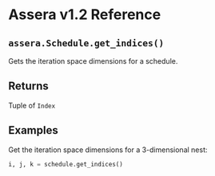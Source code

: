 [//]: # (Project: Assera)
[//]: # (Version: v1.2)

# Assera v1.2 Reference

## `assera.Schedule.get_indices()`
Gets the iteration space dimensions for a schedule.

## Returns
Tuple of `Index`

## Examples

Get the iteration space dimensions for a 3-dimensional nest:

```python
i, j, k = schedule.get_indices()
```

<div style="page-break-after: always;"></div>
